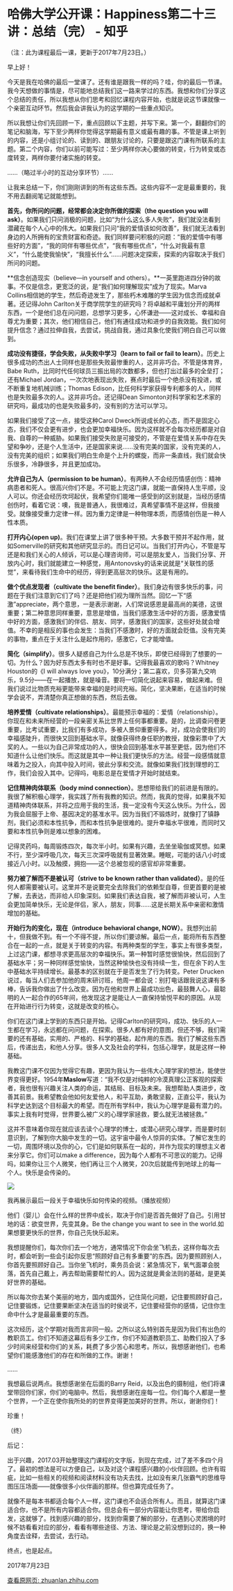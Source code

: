 # 哈佛大学公开课：Happiness第二十三讲：总结（完） - 知乎

（注：此为课程最后一课，更新于2017年7月23日。）

早上好！

今天是我在哈佛的最后一堂课了。还有谁是跟我一样的吗？哇，你的最后一节课。我今天想做的事情是，尽可能地总结我们这一路来学过的东西。我想和你们分享这个总结的责任，所以我想从你们思考和回忆课程内容开始，也就是说这节课就像一个亲密互动环节。然后我会讲我认为的这学期的一些重点知识。

所以我想让你们先回顾一下，重点回顾以下主题，并写下来。第一个，翻翻你们的笔记和脑海，写下至少两样你觉得这学期最有意义或最有趣的事。不管是课上听到的内容，还是小组讨论的、读到的、跟朋友讨论的，只要是跟这门课有所联系的主题。第二个内容，你们以前可能写过：至少两样你决心要做的转变，行为转变或态度转变，两样你要付诸实施的转变。

……（略过半小时的互动分享环节）……

让我来总结一下，你们刚刚讲到的所有这些东西。这些内容不一定是最重要的，我不用去翻阅笔记就能想到。

**首先，你所问的问题，经常都会决定你所做的探索（the question you will ask）**。如果我们只问消极的问题，比如“为什么这么多人失败”，我们就没法看到潜藏在每个人心中的伟大。如果我们只问“我的爱情该如何改善”，我们就无法看到身边的人所拥有的宝贵财富和奇迹。我们同样要问积极的问题：“我的爱情中有哪些好的方面”，“我的同伴有哪些优点”，“我有哪些优点”，“什么对我最有意义”，“什么能使我愉快”，“我擅长什么”……问题决定探索，探索的内容取决于我们所问的问题。

**信念创造现实（believe—in yourself and others）。**一英里跑进四分钟的故事。不仅是信念，更宽泛的说，是“我们如何理解现实”成为了现实。Marva Collins相信她的学生，然后奇迹发生了，那些朽木难雕的学生因为信念而成就卓著。还记得John Carlton关于商学院学生的研究吗？将卓越和平庸划分开的两样东西，一个是他们总在问问题，总想学习更多，心怀谦逊——这对成长、幸福和自尊尤为重要；其次，他们相信自己，他们有通往成功和进步的自我效能。我们如何提升信念？通过拉伸自我，去尝试，挑战自我，通过具象化使我们明白自己可以做到。

**成功没有捷径，学会失败，从失败中学习（learn to fail or fail to learn）**。历史上很多成功的杰出人士同样也是那些失败最惨重的人，这并非巧合。不管是体育界，Babe Ruth，比同时代任何球员三振出局的次数都多，但也打出过最多的全垒打；还有Michael Jordan，一次次地表现出失败，赛点时最后一个绝杀没有投进，或不断重复地机械训练；Thomas Edison，比任何科学家获得专利都多的人，同样也是失败最多次的人。这并非巧合。还记得Dean Simonton对科学家和艺术家的研究吗，最成功的也是失败最多的，没有别的方法可以学习。

如果我们接受了这一点，接受这种Carol Dweck所说成长的心态，而不是固定心态，我们不仅会更有进步，也会更加幸福快乐。因为这样就不会每次经历都是对自我、自尊的一种威胁。如果我们接受失败是可接受的，不管是在爱情关系中存在失望和争吵，还是个人生活中，还是国家来说……没有完美的国家，没有完美的人，没有完美的组织；如果我们明白生命是个上升的螺旋，而非一条直线，我们就会快乐很多，冷静很多，并且更加成功。

**允许自己为人（permission to be human）**。有两种人不会经历情感创伤：精神病患者和死人。很高兴你们不是。不可能上完这门课，就能一直保持人生平顺，没人可以。你还会经历坎坷起伏，我希望你们能唯一感受到的区别就是，当经历感情创伤时，看着它说：噢，我是普通人，我很难过，真希望事情不是这样，但我接受。就像接受重力定律一样。因为重力定律是一种物理本质，而感情创伤是一种人性本质。

**打开内心(open up)**。我们在课堂上讲了很多种干预。大多数干预并不起作用，就如Somerville的研究和其他研究显示的。而日记可以。当我们打开内心，不管是写还是和我们关心的人倾诉，可以是心理咨询师，可以是朋友爱人，当我们分享、开放内心时，我们就能建立一种感觉，用Antonovsky的话来说就是“关联性的感觉”，来看待我们生命中的经历，得到更高层次的快乐。这是有用的。

**做个优点发现者（cultivate the benefit finder）**。我们身边有很多快乐的事，问题在于我们注意到它们了吗？还是把他们视为理所当然。回忆一下“感激”appreciate，两个意思，一是表示谢谢，人们常说感恩是最高尚的美德，这很重要；第二种意思同样重要，意思是增值，当我们感激生活中好的方面，感激爱情中好的方面，感激我们的伴侣、朋友、同学，感激我们的国家，这些好处就会增值。不幸的是相反的事也会发生：当我们不感激时，好的方面就会贬值。没有完美的事物，重点在于关注什么是起作用的，感激它，它才能增值。

**简化（simplify）**。很多人疑惑自己为什么总是不快乐，即使已经得到了想要的一切。为什么？因为好东西太多有时也不是好事。记得我最喜欢的歌吗？Whitney Houston的《I will always love you》，10分满分；第二喜欢，贝多芬第九交响乐，9.5分——在一起播放，就是噪音。要将一切简化说起来容易，做起来难。但我们说过比物质充裕更能带来幸福的是时间充裕。简化，坚决果断，在适当的时候学会说不，弄清楚你真正想做的东西，然后去做。

**培养爱情（cultivate relationships）**。最能预示幸福的：爱情（relationship）。你现在和未来所经营的一段亲密关系比世界上任何事都重要。是的，比调查问卷更重要，比考试重要，比我们有多成功，多被人景仰重要得多。对，成功会使我们的幸福感陡升，而很快又回到基础水平。就像获得终身任职的教授，就像彩票中了大奖的人。一些以为自己非常成功的人，很快会回到基准水平甚至更低，因为他们不知道什么让他们快乐。而这就是其中一种让我们更快乐的方法。经营一段感情就意味着为之投入，向其中投入时间，彼此分享和交流。就像如果我们找到理想的工作，我们会投入其中。记得吗，电影总是在爱情才开始时就结束。

**记住精神肉体联系（body mind connection）**。思想带给我们的前进是有限的。我很了解积极心理学，我实践了所有我教的知识。然而，我真的觉得，如果我不知道精神肉体联系，并将之应用于我的生活，我一定没有今天这么快乐。为什么，因为我会屈服于上帝、基因决定的基准水平。因为当我们不锻炼时，就像打了镇静剂，我们必须和本性抗争，而和本性抗争是很难的。提升幸福水平很难，而同时又要和本性抗争则是难以想象的困难。

记得灵药吗，每周锻炼四次，每次半小时。如果有兴趣，去坐坐瑜伽或冥想。如果不行，至少深呼吸几次，每天三次深呼吸就有显著效果。睡眠，可能的话八小时或接近八小时。以及触摸，拥抱——这个总被忽视的感官却非常重要。

**努力被了解而不是被认可（strive to be known rather than validated）**。是的任何人都需要被认可。这里并不是说要完全去除我们的依赖型自尊，但更首要的是被了解，去表达，而非给人印象深刻。如果我们表达自我，被了解而非被认可，人生会更加简单快乐，无论是伴侣，家人，朋友，同事……这是长期关系中亲密和激情增加的基础。

**开始行为的变化，现在（introduce behavioral change, NOW）**。我想列出前十，但我做不到。有一个不得不提，所以你们要谅解。最后一点，能将所有东西整合在一起的一点，就是关于转变的内容。有两种类型的学生，事实上有很多类型，上过这门课，都想寻求更高层次的幸福快乐。第一种暂时感觉很愉快，然后回到了基础水平；另一种同样感觉愉快，当然这种愉快也没有持续一生，但在余下的人生中基础水平持续增长。最基本的区别就在于是否发生了行为转变。Peter Drucken说过，每当人们去参加他的周末研讨班，他周一都会说：别打电话跟我说这课有多棒，告诉我你做出了什么改变。因为在他和世界上最成功出色，最鼓舞人心，最聪明的人一起合作的65年间，他发现这才是能让人一直保持愉悦平和的原因。从现在开始进行行为转变，这就是改变的核心。

你们在这门课上学到的东西只是开始。记得Carlton的研究吗，成功、快乐的人一生都在学习，永远都在问问题，在探索。很多人都有好的意图，但还不够，我们需要的还有基础，实用的、严格的、科学的基础，起作用的东西。我们了解这些东西后，传递出去，和他人分享。很多人文及社会的学科，包括心理学，就是这样一种基础。

我教这门课不仅因为觉得它有趣，更因为我认为一些伟大心理学家的想法，能使世界变得更好。1954年**Maslow**写道：“我不仅是对纯粹的冷漠真理公正客观的探索者，我也很有兴趣关注人类的命运，其结局、目标及未来。我想帮助人类进步，改善其前景。我希望教会他如何友爱他人，和平互助，勇敢坚毅，正直公平，我认为科学史达到这个目标最大的希望。而在所有学科中，我认为心理学是最有潜力的。事实上我有时觉得，世界要么被广义的心理学家拯救，要么就无法被拯救。”

这并不意味着你现在就应该去读个心理学的博士，或潜心研究心理学，而是要时刻意识到，了解到你大脑中发生的一切。这宇宙中最令人惊异的实体。了解它发生的一切，周围环境以及你的心，它们是如何联系在一起的，并作为现实的理想主义者来分享它。你们可以make a difference，因为每个人都有不可思议的能力。记得吗，如果你让三个人微笑，他们再让三个人微笑，20次后就能传到地球上的每一个人。快乐是会传染的。

![](https://cubox.pro/c/filters:no_upscale()?imageUrl=https%3A%2F%2Fpic1.zhimg.com%2Fv2-fde29d59c6971be131730871f97d5c5c_b.png)

我再展示最后一段关于幸福快乐如何传染的视频。（播放视频）

他们（婴儿）会在什么样的世界中成长，取决于你们是否首先做好了自己。引用甘地的话：欲变世界，先变其身。Be the change you want to see in the world.如果想要更快乐的世界，你自己先快乐起来。

我想提醒你们，每次你们去一个地方，通常情况下你会坐飞机去，这样你每次去时，都会听到一些会引起你反思“照顾好自己有多重要”的东西。因为要照顾别人，你首先要照顾好自己。当你坐飞机时，乘务员会说：紧急情况下，氧气面罩会脱落，首先自己戴上，再去帮助需要帮忙的人。因为这就是黄金法则的基础，是更美好世界的基础。

所以每次你去某个美丽的地方，国内或国外，记住简化问题，记住要照顾好自己，记住要锻炼，记住要果断坚决在适当的时侯说不，记住要经营你的感情，记住你生命中什么才是最最重要的东西。

这次经历，这个学期对我而言非同一般。之所以这么特别首先是因为我们有出色的教职员工。你们不知道这幕后有多少工作，你们不知道教职员工、助教们投入了多少时间来经营和你们的关系，耗费了多少苦心和思考。所以，我想感谢他们，也希望你们能感激他们的存在和所做的工作。谢谢！

……

我想最后说两点。我想感谢坐在后面的Barry Reid，以及出色的摄制组，他们将课堂带回你们家，你们的电脑中。然后，我想感谢在座每一位。你们每个人都是一整个世界，一个正在使你我所处的的世界变得更加美好的世界。所以，谢谢你们！

珍重！

（终）

后记：

出于兴趣，2017.03开始整理这门课程的文字版，到现在完成，过了差不多四个月了。最初的想法是可以方便自己，以及对这个课程感兴趣的小伙伴回顾。也许有瑕疵，比如一些相关的视频和阅读材料没有功夫去找，比如没有来几张霸气的思维导图压压场面——就像很多小伙伴画的那样。但也算完成任务了。

就像不是每本书都适合每个人一样，这门课也不会适合所有人。而且，就算这门课适合你，也不是所有内容都适合你。但总会有一部分内容能让你思考，带给你启发，这就够了。找到感兴趣的部分，找到你需要了解的部分，在遇到心灵困境的时候不妨看看对应的部分，看看有哪些途径、方法、理论是之前没想到过的，换一种角度去诠释，去尝试，去行动。

终点，也是起点。

2017年7月23日

[查看原网页: zhuanlan.zhihu.com](https://zhuanlan.zhihu.com/p/28057580)